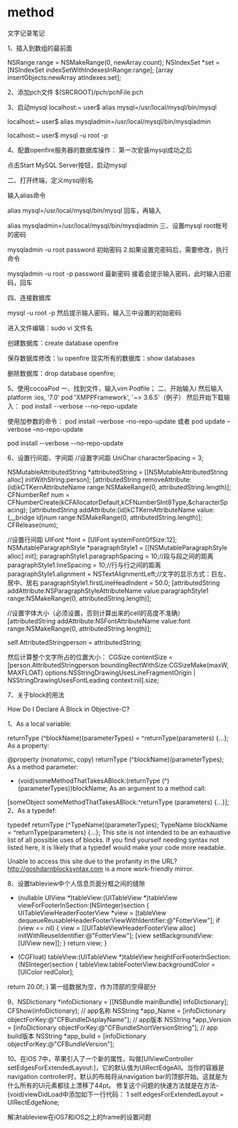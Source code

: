 # method
文字记录笔记

1、插入到数组的最前面

NSRange range = NSMakeRange(0, newArray.count);
NSIndexSet *set = [NSIndexSet indexSetWithIndexesInRange:range];
[array insertObjects:newArray atIndexes:set];

2、添加pch文件
$(SRCROOT)/pch/pchFile.pch

3、启动mysql
localhost:~ user$ alias mysql=/usr/local/mysql/bin/mysql

localhost:~ user$ alias mysqladmin=/usr/local/mysql/bin/mysqladmin

localhost:~ user$ mysql -u root -p

4、配置openfire服务器的数据库操作：
第一次安装mysql成功之后

点击Start MySQL Server按钮，启动mysql

二、打开终端，定义mysql别名

输入alias命令

alias mysql=/usr/local/mysql/bin/mysql
回车，再输入

alias mysqladmin=/usr/local/mysql/bin/mysqladmin
三、设置mysql root帐号的密码

mysqladmin -u root password 初始密码
2.如果设置完密码后，需要修改，执行命令

mysqladmin -u root -p  password 最新密码
接着会提示输入密码，此时输入旧密码，回车

四、连接数据库

mysql -u root -p
然后提示输入密码，输入三中设置的初始密码

进入文件编辑：sudo vi 文件名

创建数据库：create database openfire

保存数据库修改：\u openfire
现实所有的数据库：show databases

删除数据库：drop database openfire;

5、使用cocoaPod
一、找到文件，输入vim Podfile；
二、开始输入i  然后输入
platform :ios, '7.0'
pod 'XMPPFramework', '~> 3.6.5'（例子）
然后开始下载输入：
pod install --verbose --no-repo-update

使用加参数的命令：
pod install –verbose –no-repo-update
或者
pod update –verbose –no-repo-update

pod install --verbose --no-repo-update

6、设置行间距、字间距
//设置字间距
UniChar characterSpacing = 3;

NSMutableAttributedString *attributedString = [[NSMutableAttributedString alloc] initWithString:person];
[attributedString removeAttribute:(id)kCTKernAttributeName range:NSMakeRange(0, attributedString.length)];
CFNumberRef num =  CFNumberCreate(kCFAllocatorDefault,kCFNumberSInt8Type,&characterSpacing);
[attributedString addAttribute:(id)kCTKernAttributeName value:(__bridge id)num range:NSMakeRange(0, attributedString.length)];
CFRelease(num);

//设置行间距
UIFont *font = [UIFont systemFontOfSize:12];
NSMutableParagraphStyle *paragraphStyle1 = [[NSMutableParagraphStyle alloc] init];
paragraphStyle1.paragraphSpacing = 10;//段与段之间的距离
paragraphStyle1.lineSpacing = 10;//行与行之间的距离
paragraphStyle1.alignment = NSTextAlignmentLeft;//文字的显示方式：巨左、居中、居右
paragraphStyle1.firstLineHeadIndent = 50.0;
[attributedString addAttribute:NSParagraphStyleAttributeName value:paragraphStyle1 range:NSMakeRange(0, attributedString.length)];

//设置字体大小（必须设置，否则计算出来的cell的高度不准确）
[attributedString addAttribute:NSFontAttributeName value:font range:NSMakeRange(0, attributedString.length)];

self.AttributedStringperson = attributedString;


然后计算整个文字所占的位置大小：
CGSize contentSize = [person.AttributedStringperson boundingRectWithSize:CGSizeMake(maxW, MAXFLOAT) options:NSStringDrawingUsesLineFragmentOrigin | NSStringDrawingUsesFontLeading context:nil].size;

7、关于block的用法

How Do I Declare A Block in Objective-C?

1、As a local variable:

returnType (^blockName)(parameterTypes) = ^returnType(parameters) {...};
As a property:

@property (nonatomic, copy) returnType (^blockName)(parameterTypes);
As a method parameter:

- (void)someMethodThatTakesABlock:(returnType (^)(parameterTypes))blockName;
As an argument to a method call:

[someObject someMethodThatTakesABlock:^returnType (parameters) {...}];
2、As a typedef:

typedef returnType (^TypeName)(parameterTypes);
TypeName blockName = ^returnType(parameters) {...};
This site is not intended to be an exhaustive list of all possible uses of blocks.
If you find yourself needing syntax not listed here, it is likely that a typedef would make your code more readable.

Unable to access this site due to the profanity in the URL? http://goshdarnblocksyntax.com is a more work-friendly mirror.


8、设置tableview中个人信息页面分框之间的缝隙
- (nullable UIView *)tableView:(UITableView *)tableView viewForFooterInSection:(NSInteger)section
{
UITableViewHeaderFooterView *view = [tableView dequeueReusableHeaderFooterViewWithIdentifier:@"FotterView"];
if (view == nil) {
view = [[UITableViewHeaderFooterView alloc] initWithReuseIdentifier:@"FotterView"];
[view setBackgroundView:[UIView new]];
}
return view;
}

- (CGFloat) tableView:(UITableView *)tableView heightForFooterInSection:(NSInteger)section
{
tableView.tableFooterView.backgroundColor = [UIColor redColor];

return 20.0f;
}
第一组数据为空，作为顶部的空得部分

9、NSDictionary *infoDictionary = [[NSBundle mainBundle] infoDictionary];
CFShow(infoDictionary);
// app名称
NSString *app_Name = [infoDictionary objectForKey:@"CFBundleDisplayName"];
// app版本
NSString *app_Version = [infoDictionary objectForKey:@"CFBundleShortVersionString"];
// app build版本
NSString *app_build = [infoDictionary objectForKey:@"CFBundleVersion"];

10、在iOS 7中，苹果引入了一个新的属性，叫做[UIViewController setEdgesForExtendedLayout:]，它的默认值为UIRectEdgeAll。当你的容器是navigation controller时，默认的布局将从navigation bar的顶部开始。这就是为什么所有的UI元素都往上漂移了44pt。
修复这个问题的快速方法就是在方法- (void)viewDidLoad中添加如下一行代码：
1
self.edgesForExtendedLayout = UIRectEdgeNone;

解决tableview在iOS7和iOS之上的frame的设置问题
